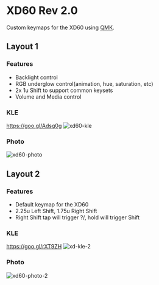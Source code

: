# XD60 Rev 2.0
Custom keymaps for the XD60 using [QMK](https://github.com/qmk/qmk_firmware).

## Layout 1

### Features
- Backlight control
- RGB underglow control(animation, hue, saturation, etc)
- 2x 1u Shift to support common keysets
- Volume and Media control

### KLE
https://goo.gl/Adsg0g
![xd60-kle](https://cloud.githubusercontent.com/assets/100900/25939981/5769898a-35d0-11e7-8339-d844f5a393da.png)

### Photo
![xd60-photo](https://cloud.githubusercontent.com/assets/100900/25940497/05c231fc-35d2-11e7-8450-9cbbcb76a9d7.jpg)

## Layout 2

### Features
- Default keymap for the XD60
- 2.25u Left Shift, 1.75u Right Shift
- Right Shift tap will trigger ?/, hold will trigger Shift

### KLE
https://goo.gl/rXT9ZH
![xd-kle-2](https://cloud.githubusercontent.com/assets/100900/26039855/43b3c17e-38bb-11e7-9d89-12ebd6c8fff0.png)

### Photo
![xd60-photo-2](https://cloud.githubusercontent.com/assets/100900/26039782/7c71f78e-38ba-11e7-9295-a1d5e5d79a63.jpg)
